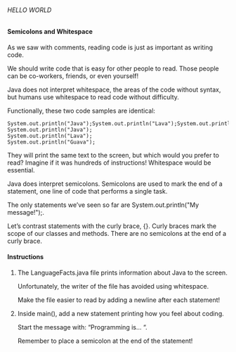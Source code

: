 ###### HELLO WORLD

#### Semicolons and Whitespace
As we saw with comments, reading code is just as important as writing code.

We should write code that is easy for other people to read. Those people can be co-workers, friends, or even yourself!

Java does not interpret whitespace, the areas of the code without syntax, but humans use whitespace to read code without difficulty.

Functionally, these two code samples are identical:
```
System.out.println("Java");System.out.println("Lava");System.out.println("Guava");
System.out.println("Java");
System.out.println("Lava"); 
System.out.println("Guava");
```

They will print the same text to the screen, but which would you prefer to read? Imagine if it was hundreds of instructions! Whitespace would be essential.

Java does interpret semicolons. Semicolons are used to mark the end of a statement, one line of code that performs a single task.

The only statements we’ve seen so far are System.out.println("My message!");.

Let’s contrast statements with the curly brace, {}. Curly braces mark the scope of our classes and methods. There are no semicolons at the end of a curly brace.

#### Instructions

1. The LanguageFacts.java file prints information about Java to the screen.

    Unfortunately, the writer of the file has avoided using whitespace.

    Make the file easier to read by adding a newline after each statement!

2. Inside main(), add a new statement printing how you feel about coding.

    Start the message with: “Programming is… “.

    Remember to place a semicolon at the end of the statement!